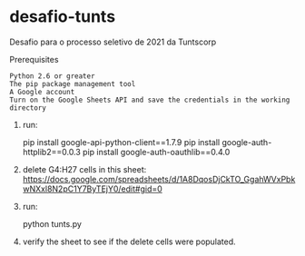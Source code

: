# desafio-tunts
Desafio para o processo seletivo de 2021 da Tuntscorp

Prerequisites

    Python 2.6 or greater
    The pip package management tool
    A Google account
    Turn on the Google Sheets API and save the credentials in the working directory
1) run: 

    pip install google-api-python-client==1.7.9
    pip install google-auth-httplib2==0.0.3
    pip install google-auth-oauthlib==0.4.0
	
2) delete G4:H27 cells in this sheet: https://docs.google.com/spreadsheets/d/1A8DqosDjCkTO_GgahWVxPbkwNXxl8N2pC1Y7ByTEjY0/edit#gid=0

3) run: 

    python tunts.py
	
4) verify the sheet to see if the delete cells were populated.

